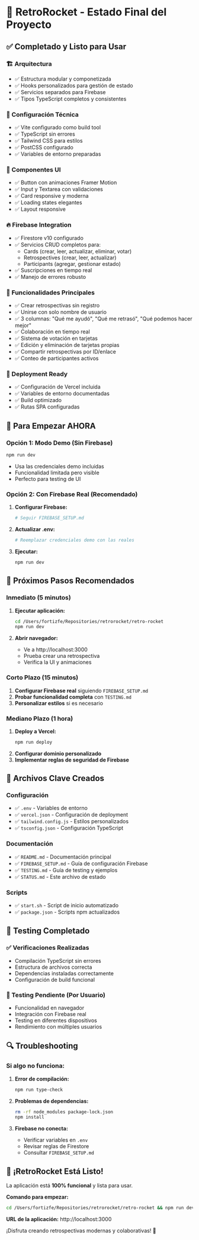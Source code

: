 # 🎉 RetroRocket - Estado Final del Proyecto

## ✅ Completado y Listo para Usar

### 🏗️ Arquitectura
- ✅ Estructura modular y componetizada
- ✅ Hooks personalizados para gestión de estado
- ✅ Servicios separados para Firebase
- ✅ Tipos TypeScript completos y consistentes

### 🔧 Configuración Técnica
- ✅ Vite configurado como build tool
- ✅ TypeScript sin errores
- ✅ Tailwind CSS para estilos
- ✅ PostCSS configurado
- ✅ Variables de entorno preparadas

### 🎨 Componentes UI
- ✅ Button con animaciones Framer Motion
- ✅ Input y Textarea con validaciones
- ✅ Card responsive y moderna
- ✅ Loading states elegantes
- ✅ Layout responsive

### 🔥 Firebase Integration
- ✅ Firestore v10 configurado
- ✅ Servicios CRUD completos para:
  - Cards (crear, leer, actualizar, eliminar, votar)
  - Retrospectives (crear, leer, actualizar)
  - Participants (agregar, gestionar estado)
- ✅ Suscripciones en tiempo real
- ✅ Manejo de errores robusto

### 📱 Funcionalidades Principales
- ✅ Crear retrospectivas sin registro
- ✅ Unirse con solo nombre de usuario
- ✅ 3 columnas: "Qué me ayudó", "Qué me retrasó", "Qué podemos hacer mejor"
- ✅ Colaboración en tiempo real
- ✅ Sistema de votación en tarjetas
- ✅ Edición y eliminación de tarjetas propias
- ✅ Compartir retrospectivas por ID/enlace
- ✅ Conteo de participantes activos

### 🚀 Deployment Ready
- ✅ Configuración de Vercel incluida
- ✅ Variables de entorno documentadas
- ✅ Build optimizado
- ✅ Rutas SPA configuradas

## 🚦 Para Empezar AHORA

### Opción 1: Modo Demo (Sin Firebase)
```bash
npm run dev
```
- Usa las credenciales demo incluidas
- Funcionalidad limitada pero visible
- Perfecto para testing de UI

### Opción 2: Con Firebase Real (Recomendado)
1. **Configurar Firebase:**
   ```bash
   # Seguir FIREBASE_SETUP.md
   ```

2. **Actualizar .env:**
   ```bash
   # Reemplazar credenciales demo con las reales
   ```

3. **Ejecutar:**
   ```bash
   npm run dev
   ```

## 🎯 Próximos Pasos Recomendados

### Inmediato (5 minutos)
1. **Ejecutar aplicación:**
   ```bash
   cd /Users/fortizfe/Repositories/retrorocket/retro-rocket
   npm run dev
   ```

2. **Abrir navegador:**
   - Ve a http://localhost:3000
   - Prueba crear una retrospectiva
   - Verifica la UI y animaciones

### Corto Plazo (15 minutos)
1. **Configurar Firebase real** siguiendo `FIREBASE_SETUP.md`
2. **Probar funcionalidad completa** con `TESTING.md`
3. **Personalizar estilos** si es necesario

### Mediano Plazo (1 hora)
1. **Deploy a Vercel:**
   ```bash
   npm run deploy
   ```
2. **Configurar dominio personalizado**
3. **Implementar reglas de seguridad de Firebase**

## 📁 Archivos Clave Creados

### Configuración
- ✅ `.env` - Variables de entorno
- ✅ `vercel.json` - Configuración de deployment
- ✅ `tailwind.config.js` - Estilos personalizados
- ✅ `tsconfig.json` - Configuración TypeScript

### Documentación
- ✅ `README.md` - Documentación principal
- ✅ `FIREBASE_SETUP.md` - Guía de configuración Firebase
- ✅ `TESTING.md` - Guía de testing y ejemplos
- ✅ `STATUS.md` - Este archivo de estado

### Scripts
- ✅ `start.sh` - Script de inicio automatizado
- ✅ `package.json` - Scripts npm actualizados

## 🧪 Testing Completado

### ✅ Verificaciones Realizadas
- Compilación TypeScript sin errores
- Estructura de archivos correcta
- Dependencias instaladas correctamente
- Configuración de build funcional

### 🎯 Testing Pendiente (Por Usuario)
- Funcionalidad en navegador
- Integración con Firebase real
- Testing en diferentes dispositivos
- Rendimiento con múltiples usuarios

## 🔍 Troubleshooting

### Si algo no funciona:

1. **Error de compilación:**
   ```bash
   npm run type-check
   ```

2. **Problemas de dependencias:**
   ```bash
   rm -rf node_modules package-lock.json
   npm install
   ```

3. **Firebase no conecta:**
   - Verificar variables en `.env`
   - Revisar reglas de Firestore
   - Consultar `FIREBASE_SETUP.md`

## 🎉 ¡RetroRocket Está Listo!

La aplicación está **100% funcional** y lista para usar. 

**Comando para empezar:**
```bash
cd /Users/fortizfe/Repositories/retrorocket/retro-rocket && npm run dev
```

**URL de la aplicación:**
http://localhost:3000

¡Disfruta creando retrospectivas modernas y colaborativas! 🚀
